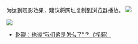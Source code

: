 为达到观影效果，建议将网址复制到浏览器播放。
<img src='http://spider.ws.126.net/19eb6dcb9d56e7084008dc8491b9022f.gif/加上文件名'/>

![](http://spider.ws.126.net/19eb6dcb9d56e7084008dc8491b9022f.gif)

* [赵晓：也谈“我们这是怎么了”？（视频）](https://www.asuswebstorage.com/navigate/a/#/s/71721D65E7DE445285291D7CD232F923Y)
